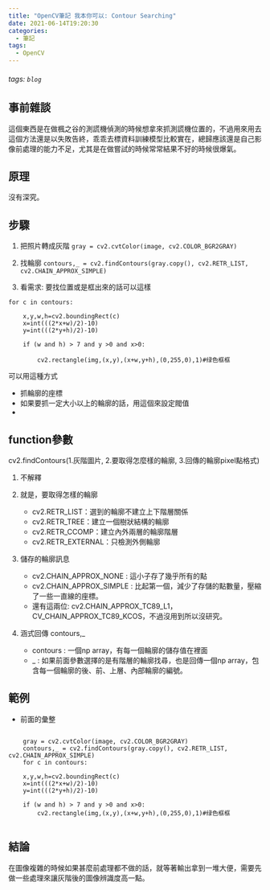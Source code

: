 ```yaml
---
title: "OpenCV筆記 我本你可以: Contour Searching"
date: 2021-06-14T19:20:30
categories:
  - 筆記
tags:
  - OpenCV
---
```

###### tags: `blog`
 
## 事前雜談 
這個東西是在做楓之谷的測謊機偵測的時候想拿來抓測謊機位置的，不過用來用去這個方法還是以失敗告終，乖乖去標資料訓練模型比較實在，總歸應該還是自己影像前處理的能力不足，尤其是在做嘗試的時候常常結果不好的時候很爆氣。


## 原理

沒有深究。

## 步驟

1. 把照片轉成灰階
    `gray = cv2.cvtColor(image, cv2.COLOR_BGR2GRAY)`

2. 找輪廓
     `contours,_ = cv2.findContours(gray.copy(), cv2.RETR_LIST, cv2.CHAIN_APPROX_SIMPLE)`
 
3. 看需求: 要找位置或是框出來的話可以這樣
```
for c in contours:
            
    x,y,w,h=cv2.boundingRect(c)
    x=int(((2*x+w)/2)-10)
    y=int(((2*y+h)/2)-10)

    if (w and h) > 7 and y >0 and x>0: 

        cv2.rectangle(img,(x,y),(x+w,y+h),(0,255,0),1)#绿色框框
```
可以用這種方式
- 抓輪廓的座標
- 如果要抓一定大小以上的輪廓的話，用這個來設定閥值
- 
## function參數

cv2.findContours(1.灰階圖片, 2.要取得怎麼樣的輪廓, 3.回傳的輪廓pixel點格式)

1. 不解釋

2. 就是，要取得怎樣的輪廓
    -    cv2.RETR_LIST：選到的輪廓不建立上下階層關係
    -    cv2.RETR_TREE：建立一個樹狀結構的輪廓
    -    cv2.RETR_CCOMP：建立內外兩層的輪廓階層
    -    cv2.RETR_EXTERNAL：只檢測外側輪廓


3. 儲存的輪廓訊息
    -    cv2.CHAIN_APPROX_NONE : 這小子存了幾乎所有的點
    -    cv2.CHAIN_APPROX_SIMPLE : 比起第一個，減少了存儲的點數量，壓縮了一些一直線的座標。
    -    還有這兩位: cv2.CHAIN_APPROX_TC89_L1，CV_CHAIN_APPROX_TC89_KCOS，不過沒用到所以沒研究。

4. 涵式回傳 contours,_
    - contours : 一個np array，有每一個輪廓的儲存值在裡面
    -  _ : 如果前面參數選擇的是有階層的輪廓找尋，也是回傳一個np array，包含每一個輪廓的後、前、上層、內部輪廓的編號。

    
## 範例

- 前面的彙整
```

    gray = cv2.cvtColor(image, cv2.COLOR_BGR2GRAY)
    contours,_ = cv2.findContours(gray.copy(), cv2.RETR_LIST, cv2.CHAIN_APPROX_SIMPLE)
    for c in contours:
            
    x,y,w,h=cv2.boundingRect(c)
    x=int(((2*x+w)/2)-10)
    y=int(((2*y+h)/2)-10)

    if (w and h) > 7 and y >0 and x>0: 
        cv2.rectangle(img,(x,y),(x+w,y+h),(0,255,0),1)#绿色框框
        
```

## 結論

在圖像複雜的時候如果甚麼前處理都不做的話，就等著輸出拿到一堆大便，需要先做一些處理來讓灰階後的圖像辨識度高一點。



